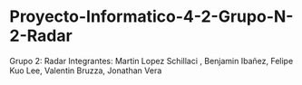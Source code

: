 # Proyecto-Informatico-4-2-Grupo-N-2-Radar
Grupo 2: Radar Integrantes: Martin Lopez Schillaci , Benjamin Ibañez, Felipe Kuo Lee, Valentin Bruzza, Jonathan Vera
